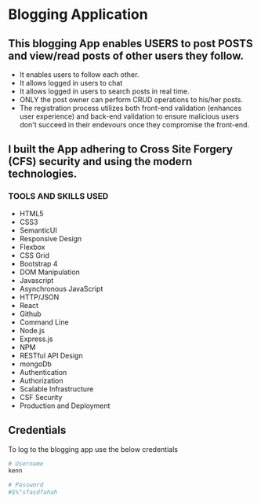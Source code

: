 # Blogging Application

## This blogging App enables USERS to post POSTS and view/read posts of other users they follow. 

- It enables users to follow each other. 
- It allows logged in users to chat
- It allows logged in users to search posts in real time. 
- ONLY the post owner can perform CRUD operations to his/her posts. 
- The registration process utilizes both front-end validation (enhances user experience) and back-end validation to ensure malicious users don't succeed in their endevours once they compromise the front-end. 

## I built the App adhering to Cross Site Forgery (CFS) security and using the modern technologies.

### TOOLS AND SKILLS USED

-	HTML5
-	CSS3
-	SemanticUI
- Responsive Design
-	Flexbox
-	CSS Grid
-	Bootstrap 4
-	DOM Manipulation
-	Javascript
-	Asynchronous JavaScript
-	HTTP/JSON
-	React
-	Github
-	Command Line
-	Node.js
-	Express.js
-	NPM
-	RESTful API Design
-	mongoDb
-	Authentication
-	Authorization
-	Scalable Infrastructure
-	CSF Security
-	Production and Deployment

## Credentials
To log to the blogging app use the below credentials

```bash
# Username
kenn
```
```bash
# Password
#$%^sfasdfahah
